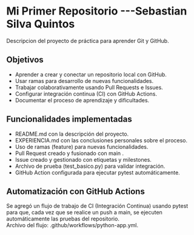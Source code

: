 # Mi Primer Repositorio                      ---Sebastian Silva Quintos

Descripcion del proyecto de práctica para aprender Git y GitHub.

##  Objetivos
- Aprender a crear y conectar un repositorio local con GitHub.
- Usar ramas para desarrollo de nuevas funcionalidades.
- Trabajar colaborativamente usando Pull Requests e Issues.
- Configurar integración continua (CI) con GitHub Actions.
- Documentar el proceso de aprendizaje y dificultades.


##  Funcionalidades implementadas
- README.md con la descripción del proyecto.
- EXPERIENCIA.md con las conclusiones personales sobre el proceso.
- Uso de ramas (feature) para nuevas funcionalidades.
- Pull Request creado y fusionado con main .
- Issue creado y gestionado con etiquetas y milestones.
- Archivo de prueba (test_basico.py) para validar integración.
- GitHub Action configurada para ejecutar pytest automáticamente.

##  Automatización con GitHub Actions
Se agregó un flujo de trabajo de CI (Integración Continua) usando pytest para que, cada vez que se realice un push a main, se ejecuten automáticamente las pruebas del repositorio.  
Archivo del flujo: .github/workflows/python-app.yml.
